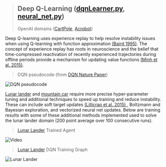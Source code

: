 > ## Deep Q-Learning (<a href="https://github.com/jlm429/RL/blob/master/dqn/dqnLearner.py">dqnLearner.py</a>, <a href="https://github.com/jlm429/RL/blob/master/dqn/neural_net.py">neural_net.py</a>)  
> OpenAI domains (<a href="https://gym.openai.com/envs/CartPole-v0/">CartPole</a>, <a href="https://gym.openai.com/envs/Acrobot-v1/">Acrobot</a>)

Deep Q-learning uses experience replay to help resolve instability issues when using Q-learning with function approximation 
<a href="http://www.leemon.com/papers/1995b.pdf">(Baird 1995)</a>.  The concept of experience replay has roots in neuroscience
and the belief that time-compressed reactivation of recently experienced trajectories during offline periods
provide a mechanism for updating value functions <a href="https://storage.googleapis.com/deepmind-media/dqn/DQNNaturePaper.pdf"> (Minh et al. 2015)</a>. 

>DQN pseudocode (from <a href="https://storage.googleapis.com/deepmind-media/dqn/DQNNaturePaper.pdf"> DQN Nature Paper</a>)

![DQN pseudocode](https://github.com/jlm429/RL/blob/master/images/dqnpseudocode.PNG)

<a href="https://gym.openai.com/envs/LunarLander-v2/">Lunar lander</a> and 
<a href="https://gym.openai.com/envs/MountainCarContinuous-v0/"> mountain car</a> require more precise hyper-parameter tuning and
additional techniques to speed up training and reduce instability.  These can include soft target updates 
<a href="https://arxiv.org/pdf/1509.02971.pdf"> (Lillicrap et al. 2015) </a>, Boltzmann and Bayesian exploration, and 
vectorized neural net updates.  Below are training results with some of these additional methods implemented used
to solve the lunar lander domain (200 point average over 100 consecutive runs).   

><a href="https://gym.openai.com/envs/LunarLander-v2/"> Lunar Lander</a> Trained Agent

![Video](https://github.com/jlm429/RL/blob/master/images/lunar_lander.gif)

><a href="https://gym.openai.com/envs/LunarLander-v2/"> Lunar Lander</a> DQN Training Graph  

![Lunar Lander](https://github.com/jlm429/RL/blob/master/images/lunarlander.PNG)

